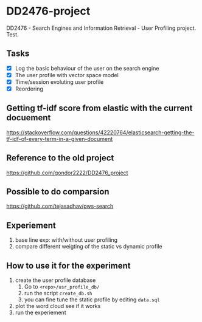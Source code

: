 # DD2476-project
DD2476 - Search Engines and Information Retrieval - User Profiling
project. Test.


## Tasks
- [x] Log the basic behaviour of the user on the search engine
- [x] The user profile with vector space model
- [x] Time/session evoluting user profile
- [x] Reordering 

## Getting tf-idf score from elastic with the current docuement
https://stackoverflow.com/questions/42220764/elasticsearch-getting-the-tf-idf-of-every-term-in-a-given-document

## Reference to the old project
https://github.com/gondor2222/DD2476_project

## Possible to do comparsion
https://github.com/tejasadhav/pws-search

## Experiement
1. base line exp: with/without user profiling
2. compare different weigting of the static vs dynamic profile


## How to use it for the experiment
1. create the user profile database  
    1. Go to ```<repo>/usr_profile_db/```
    2. run the script ```create_db.sh```
    3. you can fine tune the static profile by editing ```data.sql```
2. plot the word cloud see if it works
3. run the experiement 